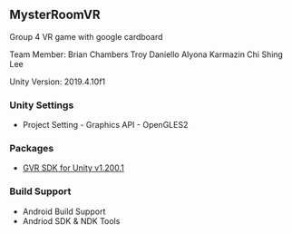 ## MysterRoomVR
Group 4 VR game with google cardboard

Team Member: 
 Brian Chambers
 Troy Daniello
 Alyona Karmazin
 Chi Shing Lee


Unity Version: 2019.4.10f1
 
 ### Unity Settings
   - Project Setting 
    - Graphics API - OpenGLES2
 
 ### Packages
  - [GVR SDK for Unity v1.200.1](https://github.com/googlevr/gvr-unity-sdk/releases)
 
 ### Build Support 
  - Android Build Support
  - Andriod SDK & NDK Tools
 
